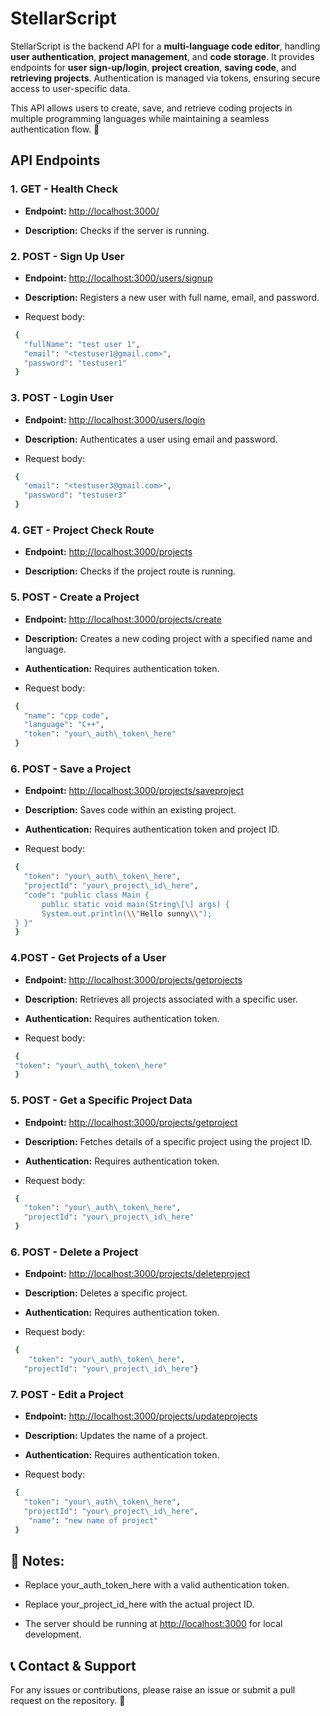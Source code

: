 StellarScript
=============

StellarScript is the backend API for a **multi-language code editor**, handling **user authentication**, **project management**, and **code storage**. It provides endpoints for **user sign-up/login**, **project creation**, **saving code**, and **retrieving projects**. Authentication is managed via tokens, ensuring secure access to user-specific data.

This API allows users to create, save, and retrieve coding projects in multiple programming languages while maintaining a seamless authentication flow. 🚀

API Endpoints
-------------

### 1. **GET - Health Check**

* **Endpoint:** <http://localhost:3000/>

* **Description:** Checks if the server is running.

### 2. **POST - Sign Up User**

* **Endpoint:** <http://localhost:3000/users/signup>

* **Description:** Registers a new user with full name, email, and password.
* Request body:

 ```bash
  {
    "fullName": "test user 1",
    "email": "<testuser1@gmail.com>",
    "password": "testuser1"
  }
  ```

### 3. **POST - Login User**

* **Endpoint:** <http://localhost:3000/users/login>

* **Description:** Authenticates a user using email and password.
* Request body:

 ```bash
  {
    "email": "<testuser3@gmail.com>",
    "password": "testuser3"
  }
  ```

### 4. **GET - Project Check Route**

* **Endpoint:** <http://localhost:3000/projects>

* **Description:** Checks if the project route is running.

### 5. **POST - Create a Project**

* **Endpoint:** <http://localhost:3000/projects/create>

* **Description:** Creates a new coding project with a specified name and language.

* **Authentication:** Requires authentication token.
* Request body:

 ```bash
  {
    "name": "cpp code",
    "language": "C++",
    "token": "your\_auth\_token\_here"
  }
  ```

### 6. **POST - Save a Project**

* **Endpoint:** <http://localhost:3000/projects/saveproject>

* **Description:** Saves code within an existing project.

* **Authentication:** Requires authentication token and project ID.
* Request body:


 ```bash
  {
    "token": "your\_auth\_token\_here",
    "projectId": "your\_project\_id\_here",
    "code": "public class Main {
        public static void main(String\[\] args) {
        System.out.println(\\"Hello sunny\\");
  } }"
  }
  ```
### 4.**POST - Get Projects of a User**

* **Endpoint:** <http://localhost:3000/projects/getprojects>

* **Description:** Retrieves all projects associated with a specific user.

* **Authentication:** Requires authentication token.
* Request body:

 ```bash
  {
  "token": "your\_auth\_token\_here"
  }
  ```

### 5. **POST - Get a Specific Project Data**

* **Endpoint:** <http://localhost:3000/projects/getproject>

* **Description:** Fetches details of a specific project using the project ID.

* **Authentication:** Requires authentication token.
* Request body:

 ```bash
  {
    "token": "your\_auth\_token\_here",
    "projectId": "your\_project\_id\_here"
  }
  ```

### 6. **POST - Delete a Project**

* **Endpoint:** <http://localhost:3000/projects/deleteproject>

* **Description:** Deletes a specific project.

* **Authentication:** Requires authentication token.
* Request body:

 ```bash
  {
     "token": "your\_auth\_token\_here",
    "projectId": "your\_project\_id\_here"}
  ```

### 7. **POST - Edit a Project**

* **Endpoint:** <http://localhost:3000/projects/updateprojects>

* **Description:** Updates the name of a project.

* **Authentication:** Requires authentication token.
* Request body:

 ```bash
  {
    "token": "your\_auth\_token\_here",
    "projectId": "your\_project\_id\_here",
     "name": "new name of project"
  }
  ```

📌 **Notes:**
-------------

* Replace your\_auth\_token\_here with a valid authentication token.

* Replace your\_project\_id\_here with the actual project ID.

* The server should be running at <http://localhost:3000> for local development.

📞 **Contact & Support**
------------------------

For any issues or contributions, please raise an issue or submit a pull request on the repository. 🚀
